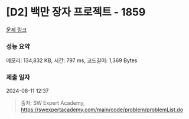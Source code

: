 # [D2] 백만 장자 프로젝트 - 1859 

[문제 링크](https://swexpertacademy.com/main/code/problem/problemDetail.do?contestProbId=AV5LrsUaDxcDFAXc) 

### 성능 요약

메모리: 134,832 KB, 시간: 797 ms, 코드길이: 1,369 Bytes

### 제출 일자

2024-08-11 12:37



> 출처: SW Expert Academy, https://swexpertacademy.com/main/code/problem/problemList.do